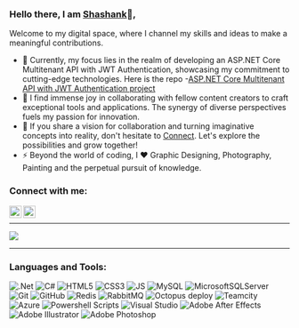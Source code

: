 ### Hello there, I am  <a href="https://in.linkedin.com/in/shashanksaini203">Shashank</a>👋,

Welcome to my digital space, where I channel my skills and ideas to make a meaningful contributions.

- 🔭 Currently, my focus lies in the realm of developing an ASP.NET Core Multitenant API with JWT Authentication, showcasing my commitment to cutting-edge technologies. Here is the repo -[ASP.NET Core Multitenant API with JWT Authentication project](https://github.com/ShashankSaini203/Multitenant-API-with-JWT-Authentication-.NETCore5.0)
- 🌱 I find immense joy in collaborating with fellow content creators to craft exceptional tools and applications. The synergy of diverse perspectives fuels my passion for innovation.
- 💬 If you share a vision for collaboration and turning imaginative concepts into reality, don't hesitate to [Connect](https://in.linkedin.com/in/shashanksaini203). Let's explore the possibilities and grow together!
- ⚡ Beyond the world of coding, I :heart: Graphic Designing, Photography, Painting and the perpetual pursuit of knowledge.

### Connect with me:

[<img align="left" alt="Shashank Saini-LinkedIn" width="22px" src="https://github.com/ShashankSaini203/ShashankSaini203/assets/85224795/39755a26-7e0e-4485-9308-7d662f42e11c" />](https://in.linkedin.com/in/shashanksaini203)
[<img align="left" alt="Shashank Saini-Instagram" width="22px" src="https://github.com/ShashankSaini203/ShashankSaini203/assets/85224795/46260184-f022-4807-99f2-014da057b014" />](https://www.instagram.com/shashank.evolution)

<br />

---

![](https://github-readme-stats.vercel.app/api/top-langs/?username=ShashankSaini203&theme=light&hide_border=false&include_all_commits=yes&count_private=false&layout=compact)

---
### Languages and Tools:

![.Net](https://img.shields.io/badge/.NET-5C2D91?style=for-the-badge&logo=.net&logoColor=white) 
![C#](https://img.shields.io/badge/c%23-%23239120.svg?style=for-the-badge&logo=c-sharp&logoColor=white) 
![HTML5](https://img.shields.io/badge/html5-%23E34F26.svg?style=for-the-badge&logo=html5&logoColor=white) 
![CSS3](https://img.shields.io/badge/CSS3-1572B6?style=for-the-badge&logo=css3&logoColor=white)
![JS](https://img.shields.io/badge/Javascript-F7DF1E?style=for-the-badge&logo=Javascript&logoColor=black)
![MySQL](https://img.shields.io/badge/mysql-%2300f.svg?style=for-the-badge&logo=mysql&logoColor=white) 
![MicrosoftSQLServer](https://img.shields.io/badge/Microsoft%20SQL%20Sever-CC2927?style=for-the-badge&logo=microsoft%20sql%20server&logoColor=white) 
![Git](https://img.shields.io/badge/Git-F05032?style=for-the-badge&logo=git&logoColor=white)
![GitHub](https://img.shields.io/badge/GitHub-181717?style=for-the-badge&logo=github&logoColor=white)
![Redis](https://img.shields.io/badge/redis-%23DD0031.svg?style=for-the-badge&logo=redis&logoColor=white) 
![RabbitMQ](https://img.shields.io/badge/RabbitMQ-FF6600?style=for-the-badge&logo=RabbitMQ&logoColor=white)
![Octopus deploy](https://img.shields.io/badge/Octopus%20deploy-2F93E0?style=for-the-badge&logo=octopusdeploy&logoColor=white)
![Teamcity](https://img.shields.io/badge/TeamCity-000000?style=for-the-badge&logo=TeamCity&logoColor=white)
![Azure](https://img.shields.io/badge/azure-%230072C6.svg?style=for-the-badge&logo=azure-devops&logoColor=white) 
![Powershell Scripts](https://img.shields.io/badge/powershell-5391FE?style=for-the-badge&logo=powershell&logoColor=white)
![Visual Studio](https://img.shields.io/badge/Visual%20Studio-5C2D91?style=for-the-badge&logo=visualstudio&logoColor=white)
![Adobe After Effects](https://img.shields.io/badge/Adobe%20After%20Effects-9999FF.svg?style=for-the-badge&logo=Adobe%20After%20Effects&logoColor=white) 
![Adobe Illustrator](https://img.shields.io/badge/adobeillustrator-%23FF9A00.svg?style=for-the-badge&logo=adobeillustrator&logoColor=white) 
![Adobe Photoshop](https://img.shields.io/badge/adobephotoshop-%2331A8FF.svg?style=for-the-badge&logo=adobephotoshop&logoColor=white)
<br/>
